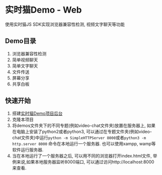 # 实时猫Demo - Web

使用实时猫JS SDK实现浏览器兼容性检测, 视频文字聊天等功能

## Demo目录

1. 浏览器兼容性检测
2. 简单视频聊天
3. 简单文字聊天
4. 文件传送
5. 屏幕分享
6. 共享白板

## 快速开始

1. 搭建[实时猫Demo项目后台](https://github.com/RTCat/rtcat-demo-backend)
2. 克隆本项目
3. 将demos文件夹下的不同专题(例如video-chat文件夹)放置在服务器上, 如果在电脑上安装了python2或者python3, 
可以通过在专题文件夹(例如video-chat文件夹)中运行`python -m SimpleHTTPServer 8000`或者`python3 -m http.server 8000`
命令在本地运行一个服务器. 也可以使用xampp, wamp等软件运行服务器.
4. 当在本地运行了一个服务器之后, 可以用不同的浏览器打开index.html文件, 举例来说,如果本地服务器监听8000端口,
可以通过访问http://localhost:8000来查看.